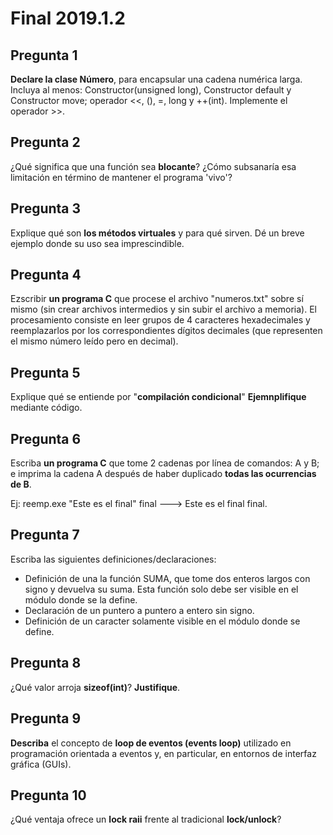 # Final 2019.1.2

## Pregunta 1

**Declare la clase Número**, para encapsular una cadena numérica larga. Incluya al menos: Constructor(unsigned long), Constructor default y Constructor move; operador <<, (), =, long y ++(int). Implemente el operador >>.

## Pregunta 2

¿Qué significa que una función sea **blocante**? ¿Cómo subsanaría esa limitación en término de mantener el programa 'vivo'?

## Pregunta 3

Explique qué son **los métodos virtuales** y para qué sirven. Dé un breve ejemplo donde su uso sea imprescindible.

## Pregunta 4

Ezscribir **un programa C** que procese el archivo "numeros.txt" sobre sí mismo (sin crear archivos intermedios y sin subir el archivo a memoria). El procesamiento consiste en leer grupos de 4 caracteres hexadecimales y reemplazarlos por los correspondientes dígitos decimales (que representen el mismo número leído pero en decimal).

## Pregunta 5

Explique qué se entiende por "**compilación condicional**" **Ejemnplifique** mediante código.

## Pregunta 6

Escriba **un programa C** que tome 2 cadenas por línea de comandos: A y B; e imprima la cadena A después de haber duplicado **todas las ocurrencias de B**.

Ej: reemp.exe "Este es el final" final ---> Este es el final final.

## Pregunta 7

Escriba las siguientes definiciones/declaraciones:

- Definición de una la función SUMA, que tome dos enteros largos con signo y devuelva su suma. Esta función solo debe ser visible en el módulo donde se la define.
- Declaración de un puntero a puntero a entero sin signo.
- Definición de un caracter solamente visible en el módulo donde se define.

## Pregunta 8

¿Qué valor arroja **sizeof(int)**? **Justifique**.

## Pregunta 9

**Describa** el concepto de **loop de eventos (events loop)** utilizado en programación orientada a eventos y, en particular, en entornos de interfaz gráfica (GUIs).

## Pregunta 10

¿Qué ventaja ofrece un **lock raii** frente al tradicional **lock/unlock**?
